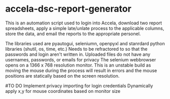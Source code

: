 # accela-dsc-report-generator
This is an automation script used to login into Accela, download two report spreadsheets, apply a simple late/unlate process to the applicable columns, store the data, and email the reports to the appropriate personel.

The libraries used are pyautogui, seleniumn, openpyxl and stanrdard python libraries (shutil, os, time, etc.)
Needs to be refractored to so that the passwords and login aren't written in.
Uploaded files do not have any usernames, passwords, or emails for privacy
The selenium webbrowser opens on a 1366 x 768 resolution monitor.
This is an unstable build as moving the mouse during the process will result in errors and the mouse positions are statically based on the screen resolution.

#TO DO
Implement privacy importing for login credentials
Dynamically apply x,y for mouse coordinates based on monitor size
